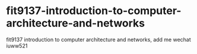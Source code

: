 # fit9137-introduction-to-computer-architecture-and-networks
fit9137 introduction to computer architecture and networks, add me wechat iuww521
